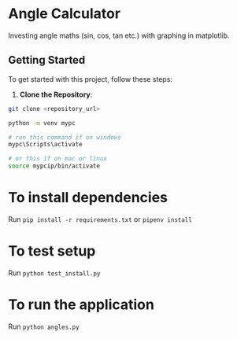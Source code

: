 # Angle Calculator

Investing angle maths (sin, cos, tan etc.) with graphing in matplotlib.
 
## Getting Started

To get started with this project, follow these steps:

1. **Clone the Repository**: 

```bash
git clone <repository_url>

python -m venv mypc

# run this command if on windows
mypc\Scripts\activate

# or this if on mac or linux
source mypcip/bin/activate
```

# To install dependencies

Run `pip install -r requirements.txt` or `pipenv install`

# To test setup

Run `python test_install.py`

# To run the application

Run `python angles.py`



